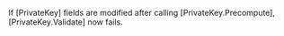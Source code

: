 If [PrivateKey] fields are modified after calling [PrivateKey.Precompute],
[PrivateKey.Validate] now fails.
